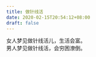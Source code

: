 ```yaml
---
title: 做针线活
date: 2020-02-15T20:54:12+08:00
draft: false
---
```


女人梦见做针线活儿，生活会富。<br>
男人梦见做针线活，会穷困潦倒。<br>
